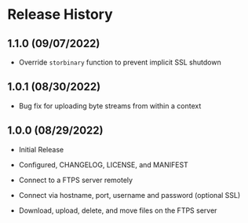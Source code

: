 # Release History

## 1.1.0 (09/07/2022)

- Override `storbinary` function to prevent implicit SSL shutdown

## 1.0.1 (08/30/2022)

- Bug fix for uploading byte streams from within a context

## 1.0.0 (08/29/2022)

- Initial Release

- Configured, CHANGELOG, LICENSE, and MANIFEST

- Connect to a FTPS server remotely

- Connect via hostname, port, username and password (optional SSL)

- Download, upload, delete, and move files on the FTPS server
